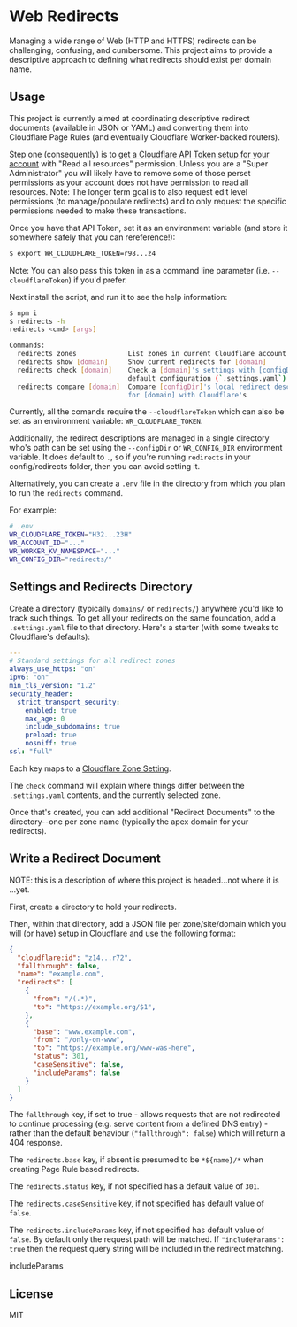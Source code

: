 # Web Redirects

Managing a wide range of Web (HTTP and HTTPS) redirects can be challenging,
confusing, and cumbersome. This project aims to provide a descriptive approach
to defining what redirects should exist per domain name.

## Usage

This project is currently aimed at coordinating descriptive redirect documents
(available in JSON or YAML) and converting them into Cloudflare Page Rules
(and eventually Cloudflare Worker-backed routers).

Step one (consequently) is to [get a Cloudflare API Token setup for your
account](https://support.cloudflare.com/hc/en-us/articles/200167836-Managing-API-Tokens-and-Keys#12345680) with "Read all resources" permission. Unless you are a "Super Administrator"
you will likely have to remove some of those perset permissions as your account
does not have permission to read all resources. Note: The longer term goal is
to also request edit level permissions (to manage/populate redirects) and to
only request the specific permissions needed to make these transactions.

Once you have that API Token, set it as an environment variable (and store it
somewhere safely that you can rereference!):

```sh
$ export WR_CLOUDFLARE_TOKEN=r98...z4
```
Note: You can also pass this token in as a command line parameter
(i.e. `--cloudflareToken`) if you'd prefer.


Next install the script, and run it to see the help information:
```sh
$ npm i
$ redirects -h
redirects <cmd> [args]

Commands:
  redirects zones             List zones in current Cloudflare account
  redirects show [domain]     Show current redirects for [domain]
  redirects check [domain]    Check a [domain]'s settings with [configDir]'s
                              default configuration (`.settings.yaml`)
  redirects compare [domain]  Compare [configDir]'s local redirect descriptions
                              for [domain] with Cloudflare's
```

Currently, all the comands require the `--cloudflareToken` which can also be
set as an environment variable: `WR_CLOUDFLARE_TOKEN`.

Additionally, the redirect descriptions are managed in a single directory who's
path can be set using the `--configDir` or `WR_CONFIG_DIR` environment
variable. It does default to `.`, so if you're running `redirects` in your
config/redirects folder, then you can avoid setting it.

Alternatively, you can create a `.env` file in the directory from which you
plan to run the `redirects` command.

For example:
```sh
# .env
WR_CLOUDFLARE_TOKEN="H32...23H"
WR_ACCOUNT_ID="..."
WR_WORKER_KV_NAMESPACE="..."
WR_CONFIG_DIR="redirects/"
```

## Settings and Redirects Directory

Create a directory (typically `domains/` or `redirects/`) anywhere you'd like
to track such things. To get all your redirects on the same foundation, add a
`.settings.yaml` file to that directory. Here's a starter (with some tweaks to
Cloudflare's defaults):
```yaml
---
# Standard settings for all redirect zones
always_use_https: "on"
ipv6: "on"
min_tls_version: "1.2"
security_header:
  strict_transport_security:
    enabled: true
    max_age: 0
    include_subdomains: true
    preload: true
    nosniff: true
ssl: "full"
```

Each key maps to a [Cloudflare Zone
Setting](https://api.cloudflare.com/#zone-settings-properties).

The `check` command will explain where things differ between the
`.settings.yaml` contents, and the currently selected zone.

Once that's created, you can add additional "Redirect Documents" to the
directory--one per zone name (typically the apex domain for your redirects).

## Write a Redirect Document

NOTE: this is a description of where this project is headed...not where it is
...yet.

First, create a directory to hold your redirects.

Then, within that directory, add a JSON file per zone/site/domain which you
will (or have) setup in Cloudflare and use the following format:

```json
{
  "cloudflare:id": "z14...r72",
  "fallthrough": false,
  "name": "example.com",
  "redirects": [
    {
      "from": "/(.*)",
      "to": "https://example.org/$1",
    },
    {
      "base": "www.example.com",
      "from": "/only-on-www",
      "to": "https://example.org/www-was-here",
      "status": 301,
      "caseSensitive": false,
      "includeParams": false
    }
  ]
}
```

The `fallthrough` key, if set to true - allows requests that are not redirected 
to continue processing (e.g. serve content from a defined DNS entry) - rather
than the default behaviour (`"fallthrough": false`) which will return a 404 response.

The `redirects.base` key, if absent is presumed to be `*${name}/*` when
creating Page Rule based redirects.

The `redirects.status` key, if not specified has a default value of `301`.

The `redirects.caseSensitive` key, if not specified has default value of `false`.

The `redirects.includeParams` key, if not specified has default value of `false`.
By default only the request path will be matched. If `"includeParams": true` then
the request query string will be included in the redirect matching.

includeParams

## License

MIT
